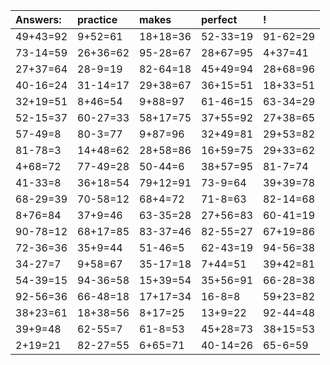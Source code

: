 | Answers: | practice | makes | perfect | ! |
| :--- | :--- | :--- | :--- | :--- |
| 49+43=92 | 9+52=61 | 18+18=36 | 52-33=19 | 91-62=29 | 
| 73-14=59 | 26+36=62 | 95-28=67 | 28+67=95 | 4+37=41 | 
| 27+37=64 | 28-9=19 | 82-64=18 | 45+49=94 | 28+68=96 | 
| 40-16=24 | 31-14=17 | 29+38=67 | 36+15=51 | 18+33=51 | 
| 32+19=51 | 8+46=54 | 9+88=97 | 61-46=15 | 63-34=29 | 
| 52-15=37 | 60-27=33 | 58+17=75 | 37+55=92 | 27+38=65 | 
| 57-49=8 | 80-3=77 | 9+87=96 | 32+49=81 | 29+53=82 | 
| 81-78=3 | 14+48=62 | 28+58=86 | 16+59=75 | 29+33=62 | 
| 4+68=72 | 77-49=28 | 50-44=6 | 38+57=95 | 81-7=74 | 
| 41-33=8 | 36+18=54 | 79+12=91 | 73-9=64 | 39+39=78 | 
| 68-29=39 | 70-58=12 | 68+4=72 | 71-8=63 | 82-14=68 | 
| 8+76=84 | 37+9=46 | 63-35=28 | 27+56=83 | 60-41=19 | 
| 90-78=12 | 68+17=85 | 83-37=46 | 82-55=27 | 67+19=86 | 
| 72-36=36 | 35+9=44 | 51-46=5 | 62-43=19 | 94-56=38 | 
| 34-27=7 | 9+58=67 | 35-17=18 | 7+44=51 | 39+42=81 | 
| 54-39=15 | 94-36=58 | 15+39=54 | 35+56=91 | 66-28=38 | 
| 92-56=36 | 66-48=18 | 17+17=34 | 16-8=8 | 59+23=82 | 
| 38+23=61 | 18+38=56 | 8+17=25 | 13+9=22 | 92-44=48 | 
| 39+9=48 | 62-55=7 | 61-8=53 | 45+28=73 | 38+15=53 | 
| 2+19=21 | 82-27=55 | 6+65=71 | 40-14=26 | 65-6=59 | 
